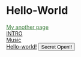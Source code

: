 <head>
  <link rel="stylesheet" href="test.css">
</head>

# Hello-World
<a id="demo1" style="color:rgb(64,128,64);" href="http://worldofchaos.github.io">My another page</a><br>
<a href="https://dolmangksun.github.io/1/">INTRO</a>
<br><a href="1.html">Music</a>
<br><a href="https://dolmangksun.github.io/hello-world">Hello-world!</a>
<button type="button" onclick="document.getElementById('demo1').inneerHTML='WorldOfChaos'">Secret Open!!</button>
